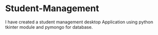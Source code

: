 # Student-Management
I have created a student management desktop Application using python tkinter module and pymongo for database.
